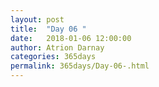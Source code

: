 ```yaml
---
layout: post  
title:  "Day 06 "  
date:   2018-01-06 12:00:00  
author: Atrion Darnay  
categories: 365days
permalink: 365days/Day-06-.html  
---
```

